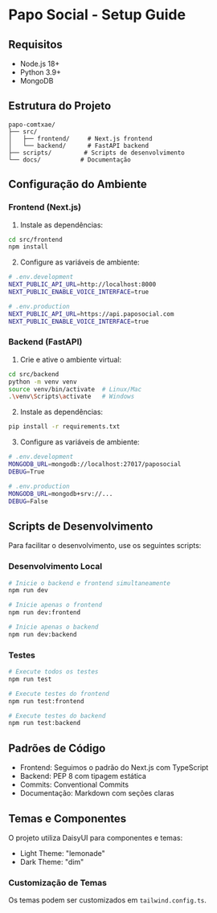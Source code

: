 # Papo Social - Setup Guide

## Requisitos

- Node.js 18+
- Python 3.9+
- MongoDB

## Estrutura do Projeto

```
papo-comtxae/
├── src/
│   ├── frontend/     # Next.js frontend
│   └── backend/      # FastAPI backend
├── scripts/         # Scripts de desenvolvimento
└── docs/           # Documentação
```

## Configuração do Ambiente

### Frontend (Next.js)

1. Instale as dependências:
```bash
cd src/frontend
npm install
```

2. Configure as variáveis de ambiente:
```bash
# .env.development
NEXT_PUBLIC_API_URL=http://localhost:8000
NEXT_PUBLIC_ENABLE_VOICE_INTERFACE=true

# .env.production
NEXT_PUBLIC_API_URL=https://api.paposocial.com
NEXT_PUBLIC_ENABLE_VOICE_INTERFACE=true
```

### Backend (FastAPI)

1. Crie e ative o ambiente virtual:
```bash
cd src/backend
python -m venv venv
source venv/bin/activate  # Linux/Mac
.\venv\Scripts\activate   # Windows
```

2. Instale as dependências:
```bash
pip install -r requirements.txt
```

3. Configure as variáveis de ambiente:
```bash
# .env.development
MONGODB_URL=mongodb://localhost:27017/paposocial
DEBUG=True

# .env.production
MONGODB_URL=mongodb+srv://...
DEBUG=False
```

## Scripts de Desenvolvimento

Para facilitar o desenvolvimento, use os seguintes scripts:

### Desenvolvimento Local

```bash
# Inicie o backend e frontend simultaneamente
npm run dev

# Inicie apenas o frontend
npm run dev:frontend

# Inicie apenas o backend
npm run dev:backend
```

### Testes

```bash
# Execute todos os testes
npm run test

# Execute testes do frontend
npm run test:frontend

# Execute testes do backend
npm run test:backend
```

## Padrões de Código

- Frontend: Seguimos o padrão do Next.js com TypeScript
- Backend: PEP 8 com tipagem estática
- Commits: Conventional Commits
- Documentação: Markdown com seções claras

## Temas e Componentes

O projeto utiliza DaisyUI para componentes e temas:

- Light Theme: "lemonade"
- Dark Theme: "dim"

### Customização de Temas

Os temas podem ser customizados em `tailwind.config.ts`. 